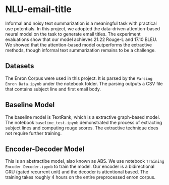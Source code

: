 # NLU-email-title
  Informal and noisy text summarization is a meaningful task with practical use potentials. In this project, we adopted the data-driven attention-based neural model on the task to generate email titles. 
    The experiment evaluations show that our model achieves 21.22 Rouge-L and 17.10 BLEU. We showed that the attention-based model outperforms the extractive methods, though informal text summarization remains to be a challenge.
## Datasets

The Enron Corpus were used in this project. It is parsed by the `Parsing Enron Data.ipynb` under the notebook folder. The parsing outputs a CSV file that contains subject line and first email body. 

## Baseline Model

The baseline model is TextRank, which is a extractive graph-based model. The notebook `baseline_test.ipynb` demonstrated the process of extracting subject lines and computing rouge scores. The extractive technique does not require further training.

## Encoder-Decoder Model

This is an abstractibe model, also known as ABS. We use notebook `Training Encoder Decoder.ipynb` to train the model. Our encoder is a bidirectional GRU (gated recurrent unit) and the decoder is attentional based. The training takes roughly 4 hours on the entire preprocessed enron corpus.
